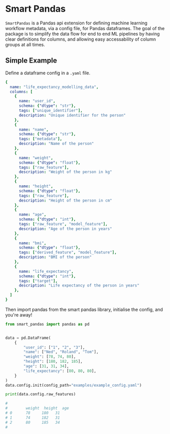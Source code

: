 # Smart Pandas

`SmartPandas` is a Pandas api extension for defining machine learning workflow metadata, via a config file, for Pandas dataframes. The goal of the package is to simplify the data flow for end to end ML pipelines by having clear definitions for columns, and allowing easy accessability of column groups at all times.



## Simple Example
Define a dataframe config in a `.yaml` file.
```yaml
{
  name: "life_expectancy_modelling_data",
  columns: [
    {
      name: "user_id",
      schema: {"dtype": "str"},
      tags: ["unique_identifier"],
      description: "Unique identifier for the person"
    },
    {
      name: "name",
      schema: {"dtype": "str"},
      tags: ["metadata"],
      description: "Name of the person"
    },
    {
      name: "weight",
      schema: {"dtype": "float"},
      tags: ["raw_feature"],
      description: "Weight of the person in kg"
    },
    {
      name: "height",
      schema: {"dtype": "float"},
      tags: ["raw_feature"],
      description: "Height of the person in cm"
    },
    {
      name: "age",
      schema: {"dtype": "int"},
      tags: ["raw_feature", "model_feature"],
      description: "Age of the person in years"
    },
    {
      name: "bmi",
      schema: {"dtype": "float"},
      tags: ["derived_feature", "model_feature"],
      description: "BMI of the person"
    },
    {
      name: "life_expectancy",
      schema: {"dtype": "int"},
      tags: ["target"],
      description: "Life expectancy of the person in years"
    },
  ]
}
```

Then import pandas from the smart pandas library, initialise the config, and you're away!

```python
from smart_pandas import pandas as pd


data = pd.DataFrame(
    {
        "user_id": ["1", "2", "3"],
        "name": ["Ned", "Roland", "Tom"],
        "weight": [78, 74, 80],
        "height": [180, 182, 185],
        "age": [31, 31, 34],
        "life_expectancy": [80, 80, 80],
    }
)
data.config.init(config_path="examples/example_config.yaml")

print(data.config.raw_features)

#
#        weight  height  age
# 0      78     180   31
# 1      74     182   31
# 2      80     185   34
#
```